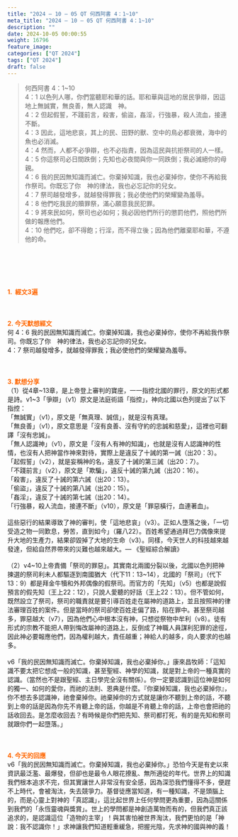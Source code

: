```yaml
---
title: "2024 – 10 – 05 QT 何西阿書 4：1~10"
meta_title: "2024 – 10 – 05 QT 何西阿書 4：1~10"
description: ""
date: 2024-10-05 00:00:55
weight: 16796
feature_image: 
categories: ["QT 2024"]
tags: ["QT 2024"]
draft: false
---
```


<blockquote>何西阿書 4：1~10<br />
4：1 以色列人哪，你們當聽耶和華的話。耶和華與這地的居民爭辯，因這地上無誠實，無良善，無人認識　神。<br />
4：2 但起假誓，不踐前言，殺害，偷盜，姦淫，行強暴，殺人流血，接連不斷。<br />
4：3 因此，這地悲哀，其上的民、田野的獸、空中的鳥必都衰微，海中的魚也必消滅。<br />
4：4 然而，人都不必爭辯，也不必指責，因為這民與抗拒祭司的人一樣。<br />
4：5 你這祭司必日間跌倒；先知也必夜間與你一同跌倒；我必滅絕你的母親。<br />
4：6 我的民因無知識而滅亡。你棄掉知識，我也必棄掉你，使你不再給我作祭司。你既忘了你　神的律法，我也必忘記你的兒女。<br />
4：7 祭司越發增多，就越發得罪我；我必使他們的榮耀變為羞辱。<br />
4：8 他們吃我民的贖罪祭，滿心願意我民犯罪。<br />
4：9 將來民如何，祭司也必如何；我必因他們所行的懲罰他們，照他們所做的報應他們。<br />
4：10 他們吃，卻不得飽；行淫，而不得立後；因為他們離棄耶和華，不遵他的命。</blockquote><br />
&nbsp;<br />
<br />
&nbsp;<br />
<br />
<span style="color: #ff6600;"><strong>1.  經文3遍</strong></span><br />
<br />
&nbsp;<br />
<br />
<span style="color: #ff6600;"><strong>2. 今天默想經文<br />
</strong></span>何 4：6 我的民因無知識而滅亡。你棄掉知識，我也必棄掉你，使你不再給我作祭司。你既忘了你　神的律法，我也必忘記你的兒女。<br />
4：7 祭司越發增多，就越發得罪我；我必使他們的榮耀變為羞辱。<br />
<br />
&nbsp;<br />
<br />
<strong><span style="color: #ff6600;">3. 默想分享<br />
</span></strong>（1）從4章~13章，是上帝登上審判的寶座，一一指控北國的罪行，原文的形式都是詩。v1~3「爭辯」（v1）原文是法庭術語「指控」，神向北國以色列提出了以下指控：<br />
「無誠實」（v1），原文是「無真理、誠信」，就是沒有真理。<br />
「無良善」（v1），原文意思是「沒有良善、沒有守約的忠誠和慈愛」，這裡也可翻譯「沒有忠誠」。<br />
「無人認識神」（v1），原文是「沒有人有神的知識」，也就是沒有人認識神的性情，也沒有人把神當作神來對待，實際上是違反了十誡的第一誡（出20：3）。<br />
「起假誓」（v2），就是妄稱神的名，違反了十誡的第三誡（出20：7）。<br />
「不踐前言」（v2），原文是「欺騙」，違反十誡的第九誡（出20：16）。<br />
「殺害」，違反了十誡的第六誡（出20：13）。<br />
「偷盜」，違反了十誡的第八誡（出20：15）。<br />
「姦淫」，違反了十誡的第七誡（出20：14）。<br />
「行強暴，殺人流血，接連不斷」（v10），原文是「罪惡橫行，血連著血」。<br />
<br />
這些惡行的結果導致了神的審判，使「這地悲哀」（v3）。正如人墮落之後，「一切受造之物一同歎息，勞苦，直到如今」（羅八22）。百姓希望通過拜巴力偶像來提升大地的生產力，結果卻毀掉了大地的生命（v3）。同樣，今天世人的科技越來越發達，但給自然界帶來的災難也越來越大。— 《聖經綜合解讀》<br />
<br />
（2）v4~10上帝責備「祭司的罪惡」。其實南北兩國分裂以後，北國以色列把神揀選的祭司利未人都驅逐到南國猶大（代下11：13~14），北國的「祭司」（代下13：9）都是拜金牛犢和外邦偶像的假祭司。而官方的「先知」（v5）也都是說假預言的假先知（王上22：12），只說人愛聽的好話（王上22：13）。但不管如何，既然設立了祭司，祭司的職責就是要引導百姓走在屬神的道路上，並且按照神的律法審理百姓的案件。但是當時的祭司卻使百姓走偏了路，陷在罪中。甚至祭司越多，罪惡越大（v7），因為他們心中根本沒有神，只想從祭物中牟利（v8）。徒有形式的宗教不能把人帶到悔改屬神的道路上，反倒成了神職人員謀利犯罪的途徑，因此神必要報應他們，因為權利越大，責任越重；神給人的越多，向人要求的也越多。<br />
<br />
v6「我的民因無知識而滅亡。你棄掉知識，我也必棄掉你。」康來昌牧師：「這知識不要太把它想成一般的知識，甚至聖經、神學的知識，就是對上帝的一種真實的認識。（當然也不是跟聖經、主日學完全沒有關係）。你一定要認識到這位神是如何的獨一、如何的愛你，而祂的法則、恩典是什麼。『你棄掉知識，我也必棄掉你』，你不想去多認識神，祂會棄掉你。祂棄掉你的方式就是讓你不聽到上帝的話，不聽到上帝的話是因為你先不肯聽上帝的話，你越是不肯聽上帝的話，上帝也會把祂的話收回去。是怎麼收回去？有時候是你們把先知、祭司都打死，有的是先知和祭司就跟你們一起墮落。」<br />
<br />
&nbsp;<br />
<br />
<strong style="font-size: inherit;"><span style="color: #ff6600;">4. 今天的回應<br />
</span></strong>v6「我的民因無知識而滅亡。你棄掉知識，我也必棄掉你。」恐怕今天是有史以來資訊最泛濫、最爆發，但卻也是最令人眼花撩亂、無所適從的年代。世界上的知識我們根本追求不完，但其實讓世人非常沒有安全感，因為深恐我們懂得不多，便趕不上時代，會被淘汰，失去競爭力。基督徒應當知道，有一種知識，不是頭腦上的，而是心靈上對神的「真認識」，這比起世界上任何學問更為重要，因為這關係到我們的「永恆靈魂與獎賞」。世上的學問都是神創造萬物而有的，但我們真正該追求的，是認識這位「造物的主宰」！與其害怕被世界淘汰，我們更怕的是「神說：我不認識你！」求神讓我們知道輕重緩急，把握光陰，先求神的國與神的義！<br />
<br />
&nbsp;<br />
<br />
<strong style="font-size: inherit;"><span style="color: #ff6600;"> </span></strong>
        